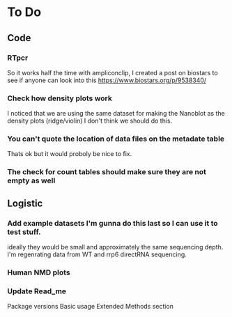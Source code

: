 # To Do

## Code

### RTpcr
So it works half the time with ampliconclip, I created a post on biostars to see if anyone can look into this
https://www.biostars.org/p/9538340/

### Check how density plots work
I noticed that we are using the same dataset for making the Nanoblot as the density plots (ridge/violin) I don't think we should do this.

### You can't quote the location of data files on the metadate table
Thats ok but it would proboly be nice to fix. 

### The check for count tables should make sure they are not empty as well

## Logistic

### Add example datasets I'm gunna do this last so I can use it to test stuff.
ideally they would be small and approximately the same sequencing depth.
I'm regenrating data from WT and rrp6 directRNA sequencing. 

### Human NMD plots

### Update Read_me
Package versions
Basic usage 
Extended Methods section
